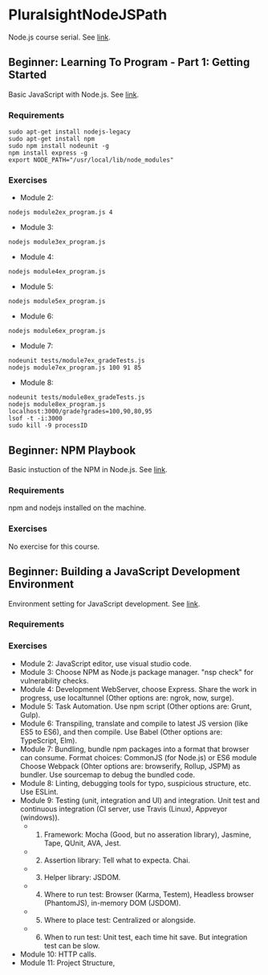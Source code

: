 # PluralsightNodeJSPath
Node.js course serial. See [link](https://app.pluralsight.com/paths/skill/node-js). <br />

## Beginner: Learning To Program - Part 1: Getting Started
Basic JavaScript with Node.js. See [link](https://app.pluralsight.com/library/courses/learning-programming-javascript/table-of-contents). <br />
### Requirements
```
sudo apt-get install nodejs-legacy
sudo apt-get install npm
sudo npm install nodeunit -g
npm install express -g
export NODE_PATH="/usr/local/lib/node_modules"
```

### Exercises
 - Module 2:
 ```
 nodejs module2ex_program.js 4
 ```
 - Module 3:
 ```
 nodejs module3ex_program.js
 ```
 - Module 4:
 ```
 nodejs module4ex_program.js
 ```
 - Module 5:
 ```
 nodejs module5ex_program.js
 ```
 - Module 6:
 ```
 nodejs module6ex_program.js
 ```
 - Module 7:
 ```
 nodeunit tests/module7ex_gradeTests.js
 nodejs module7ex_program.js 100 91 85
 ```
 - Module 8:
 ```
 nodeunit tests/module8ex_gradeTests.js
 nodejs module8ex_program.js
 localhost:3000/grade?grades=100,90,80,95
 lsof -t -i:3000
 sudo kill -9 processID
 ```
## Beginner: NPM Playbook
Basic instuction of the NPM in Node.js. See [link](https://app.pluralsight.com/library/courses/npm-playbook/table-of-contents). <br />
### Requirements
npm and nodejs installed on the machine. <br />
### Exercises
No exercise for this course. <br />

## Beginner: Building a JavaScript Development Environment
Environment setting for JavaScript development. See [link](https://app.pluralsight.com/library/courses/javascript-development-environment/table-of-contents). <br />
### Requirements
### Exercises
 - Module 2: JavaScript editor, use visual studio code. <br />
 - Module 3: Choose NPM as Node.js package manager. "nsp check" for vulnerability checks. <br />
 - Module 4: Development WebServer, choose Express. Share the work in progress, use localtunnel (Other options are: ngrok, now, surge). <br />
 - Module 5: Task Automation. Use npm script (Other options are: Grunt, Gulp). <br />
 - Module 6: Transpiling, translate and compile to latest JS version (like ES5 to ES6), and then compile. Use Babel (Other options are: TypeScript, Elm). <br /> 
 - Module 7: Bundling, bundle npm packages into a format that browser can consume. Format choices: CommonJS (for Node.js) or ES6 module Choose Webpack (Ohter options are: browserify, Rollup, JSPM) as bundler. Use sourcemap to debug the bundled code. <br />
 - Module 8: Linting, debugging tools for typo, suspicious structure, etc. Use ESLint. <br />
 - Module 9: Testing (unit, integration and UI) and integration. Unit test and continuous integration (CI server, use Travis (Linux), Appveyor (windows)). <br />
   - 1. Framework: Mocha (Good, but no asseration library), Jasmine, Tape, QUnit, AVA, Jest. <br />
   - 2. Assertion library: Tell what to expecta. Chai. <br />
   - 3. Helper library: JSDOM. <br />
   - 4. Where to run test: Browser (Karma, Testem), Headless browser (PhantomJS), in-memory DOM (JSDOM). <br />
   - 5. Where to place test: Centralized or alongside. <br />
   - 6. When to run test: Unit test, each time hit save. But integration test can be slow. <br />
 - Module 10: HTTP calls. <br />
 - Module 11: Project Structure,
